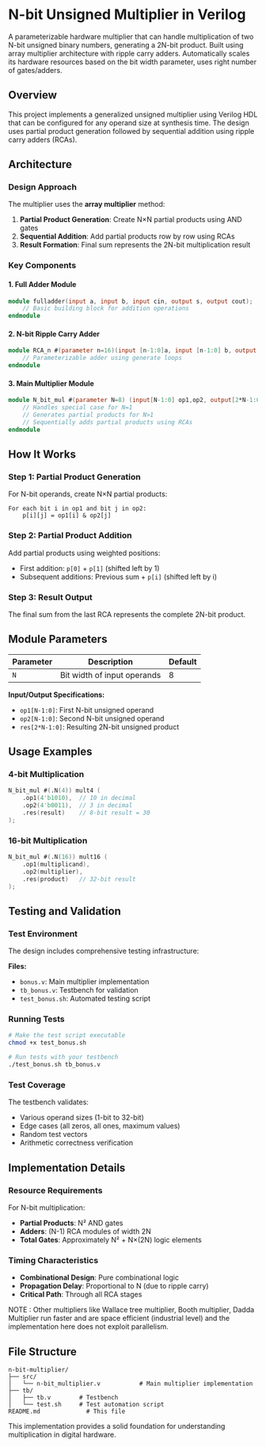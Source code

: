 # N-bit Unsigned Multiplier in Verilog

A parameterizable hardware multiplier that can handle multiplication of two N-bit unsigned binary numbers, generating a 2N-bit product. Built using array multiplier architecture with ripple carry adders. Automatically scales its hardware resources based on the bit width parameter, uses right number of gates/adders. 

## Overview

This project implements a generalized unsigned multiplier using Verilog HDL that can be configured for any operand size at synthesis time. The design uses partial product generation followed by sequential addition using ripple carry adders (RCAs).

## Architecture

### Design Approach
The multiplier uses the **array multiplier** method:
1. **Partial Product Generation**: Create N×N partial products using AND gates
2. **Sequential Addition**: Add partial products row by row using RCAs
3. **Result Formation**: Final sum represents the 2N-bit multiplication result

### Key Components

#### 1. Full Adder Module
```verilog
module fulladder(input a, input b, input cin, output s, output cout);
    // Basic building block for addition operations
endmodule
```

#### 2. N-bit Ripple Carry Adder
```verilog
module RCA_n #(parameter n=16)(input [n-1:0]a, input [n-1:0] b, output [n-1:0]sum);
    // Parameterizable adder using generate loops
endmodule
```

#### 3. Main Multiplier Module
```verilog
module N_bit_mul #(parameter N=8) (input[N-1:0] op1,op2, output[2*N-1:0] res);
    // Handles special case for N=1
    // Generates partial products for N>1
    // Sequentially adds partial products using RCAs
endmodule
```

## How It Works

### Step 1: Partial Product Generation
For N-bit operands, create N×N partial products:
```
For each bit i in op1 and bit j in op2:
    p[i][j] = op1[i] & op2[j]
```

### Step 2: Partial Product Addition
Add partial products using weighted positions:
- First addition: `p[0]` + `p[1]` (shifted left by 1)
- Subsequent additions: Previous sum + `p[i]` (shifted left by i)

### Step 3: Result Output
The final sum from the last RCA represents the complete 2N-bit product.

## Module Parameters

| Parameter | Description | Default |
|-----------|-------------|---------|
| `N` | Bit width of input operands | 8 |

**Input/Output Specifications:**
- `op1[N-1:0]`: First N-bit unsigned operand
- `op2[N-1:0]`: Second N-bit unsigned operand  
- `res[2*N-1:0]`: Resulting 2N-bit unsigned product

## Usage Examples

### 4-bit Multiplication
```verilog
N_bit_mul #(.N(4)) mult4 (
    .op1(4'b1010),  // 10 in decimal
    .op2(4'b0011),  // 3 in decimal
    .res(result)    // 8-bit result = 30
);
```

### 16-bit Multiplication
```verilog
N_bit_mul #(.N(16)) mult16 (
    .op1(multiplicand),
    .op2(multiplier),
    .res(product)   // 32-bit result
);
```

## Testing and Validation

### Test Environment
The design includes comprehensive testing infrastructure:

**Files:**
- `bonus.v`: Main multiplier implementation
- `tb_bonus.v`: Testbench for validation
- `test_bonus.sh`: Automated testing script

### Running Tests
```bash
# Make the test script executable
chmod +x test_bonus.sh

# Run tests with your testbench
./test_bonus.sh tb_bonus.v
```

### Test Coverage
The testbench validates:
- Various operand sizes (1-bit to 32-bit)
- Edge cases (all zeros, all ones, maximum values)
- Random test vectors
- Arithmetic correctness verification

## Implementation Details

### Resource Requirements
For N-bit multiplication:
- **Partial Products**: N² AND gates
- **Adders**: (N-1) RCA modules of width 2N
- **Total Gates**: Approximately N² + N×(2N) logic elements

### Timing Characteristics
- **Combinational Design**: Pure combinational logic
- **Propagation Delay**: Proportional to N (due to ripple carry)
- **Critical Path**: Through all RCA stages

NOTE : Other multipliers like Wallace tree multiplier, Booth multiplier, Dadda Multiplier run faster and are space efficient (industrial level) and the implementation here does not exploit parallelism.

## File Structure

```
n-bit-multiplier/
├── src/
│   └── n-bit_multiplier.v           # Main multiplier implementation
├── tb/
│   ├── tb.v        # Testbench
│   └── test.sh     # Test automation script
README.md             # This file
```

This implementation provides a solid foundation for understanding multiplication in digital hardware.
